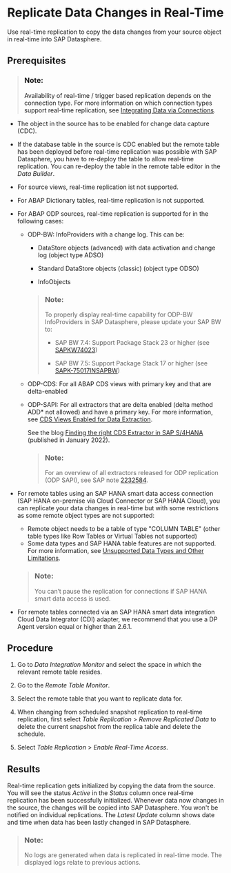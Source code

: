 <!-- loio441d327ead5c49d580d8600301735c83 -->

# Replicate Data Changes in Real-Time

Use real-time replication to copy the data changes from your source object in real-time into SAP Datasphere.



<a name="loio441d327ead5c49d580d8600301735c83__prereq_j3v_jmg_h4b"/>

## Prerequisites

> ### Note:  
> Availability of real-time / trigger based replication depends on the connection type. For more information on which connection types support real-time replication, see [Integrating Data via Connections](../Integrating-Data-Via-Connections/integrating-data-via-connections-eb85e15.md).

-   The object in the source has to be enabled for change data capture \(CDC\).

-   If the database table in the source is CDC enabled but the remote table has been deployed before real-time replication was possible with SAP Datasphere, you have to re-deploy the table to allow real-time replication. You can re-deploy the table in the remote table editor in the *Data Builder*.

-   For source views, real-time replication ist not supported.

-   For ABAP Dictionary tables, real-time replication is not supported.

-   For ABAP ODP sources, real-time replication is supported for in the following cases:

    -   ODP-BW: InfoProviders with a change log. This can be:

        -   DataStore objects \(advanced\) with data activation and change log \(object type ADSO\)

        -   Standard DataStore objects \(classic\) \(object type ODSO\)

        -   InfoObjects


        > ### Note:  
        > To properly display real-time capability for ODP-BW InfoProviders in SAP Datasphere, please update your SAP BW to:
        > 
        > -   SAP BW 7.4: Support Package Stack 23 or higher \(see [SAPKW74023](https://launchpad.support.sap.com/#/supportpackage/SAPKW74023)\)
        > 
        > -   SAP BW 7.5: Support Package Stack 17 or higher \(see [SAPK-75017INSAPBW](https://launchpad.support.sap.com/#/supportpackage/SAPK-75017INSAPBW)\)

    -   ODP-CDS: For all ABAP CDS views with primary key and that are delta-enabled

    -   ODP-SAPI: For all extractors that are delta enabled \(delta method ADD\* not allowed\) and have a primary key. For more information, see [CDS Views Enabled for Data Extraction](https://help.sap.com/docs/SAP_S4HANA_ON-PREMISE/8308e6d301d54584a33cd04a9861bc52/b7a5b8b72d3643b7a8ecf4cd695e0791.html).

        See the blog [Finding the right CDS Extractor in SAP S/4HANA](https://blogs.sap.com/2022/01/07/finding-the-right-cds-extractor-in-sap-s-4hana/) \(published in January 2022\).

        > ### Note:  
        > For an overview of all extractors released for ODP replication \(ODP SAPI\), see SAP note [2232584](https://launchpad.support.sap.com/#/notes/2232584).


-   For remote tables using an SAP HANA smart data access connection \(SAP HANA on-premise via Cloud Connector or SAP HANA Cloud\), you can replicate your data changes in real-time but with some restrictions as some remote object types are not supported:

    -   Remote object needs to be a table of type "COLUMN TABLE" \(other table types like Row Tables or Virtual Tables not supported\)
    -   Some data types and SAP HANA table features are not supported. For more information, see [Unsupported Data Types and Other Limitations](https://help.sap.com/viewer/477aa413a36c4a95878460696fcc8896/latest/en-US/06f6eb4859894432a0416cbb49073f32.html?q=Unsupported%20data%20types%20and%20other%20limitations).

    > ### Note:  
    > You can’t pause the replication for connections if SAP HANA smart data access is used.

-   For remote tables connected via an SAP HANA smart data integration Cloud Data Integrator \(CDI\) adapter, we recommend that you use a DP Agent version equal or higher than 2.6.1.



<a name="loio441d327ead5c49d580d8600301735c83__steps_oqr_3wj_h4b"/>

## Procedure

1.  Go to *Data Integration Monitor* and select the space in which the relevant remote table resides.

2.  Go to the *Remote Table Monitor*.

3.  Select the remote table that you want to replicate data for.

4.  When changing from scheduled snapshot replication to real-time replication, first select *Table Replication* \> *Remove Replicated Data* to delete the current snapshot from the replica table and delete the schedule.

5.  Select *Table Replication* \> *Enable Real-Time Access*.




<a name="loio441d327ead5c49d580d8600301735c83__result_bqm_pm5_m4b"/>

## Results

Real-time replication gets initialized by copying the data from the source. You will see the status *Active* in the *Status* column once real-time replication has been successfully initialized. Whenever data now changes in the source, the changes will be copied into SAP Datasphere. You won't be notified on individual replications. The *Latest Update* column shows date and time when data has been lastly changed in SAP Datasphere.

> ### Note:  
> No logs are generated when data is replicated in real-time mode. The displayed logs relate to previous actions.

